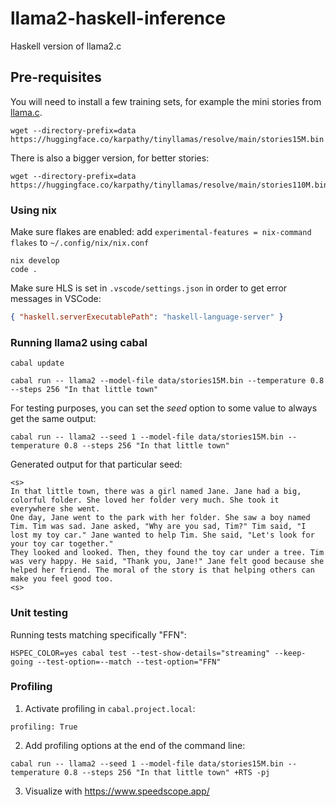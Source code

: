 # llama2-haskell-inference

Haskell version of llama2.c

## Pre-requisites

You will need to install a few training sets,
for example the mini stories from [llama.c](https://github.com/karpathy/llama2.c#models).

```shell
wget --directory-prefix=data https://huggingface.co/karpathy/tinyllamas/resolve/main/stories15M.bin
```

There is also a bigger version, for better stories:

```shell
wget --directory-prefix=data https://huggingface.co/karpathy/tinyllamas/resolve/main/stories110M.bin
```

### Using nix

Make sure flakes are enabled: add `experimental-features = nix-command flakes` to `~/.config/nix/nix.conf`

```shell
nix develop
code .
```

Make sure HLS is set in `.vscode/settings.json` in order to get error messages in VSCode:

```json
{ "haskell.serverExecutablePath": "haskell-language-server" }
```

### Running llama2 using cabal

```shell
cabal update
```

```shell
cabal run -- llama2 --model-file data/stories15M.bin --temperature 0.8 --steps 256 "In that little town"
```

For testing purposes, you can set the _seed_ option to some value to always get the same output:

```shell
cabal run -- llama2 --seed 1 --model-file data/stories15M.bin --temperature 0.8 --steps 256 "In that little town"
```

Generated output for that particular seed:

```text
<s>
In that little town, there was a girl named Jane. Jane had a big, colorful folder. She loved her folder very much. She took it everywhere she went.
One day, Jane went to the park with her folder. She saw a boy named Tim. Tim was sad. Jane asked, "Why are you sad, Tim?" Tim said, "I lost my toy car." Jane wanted to help Tim. She said, "Let's look for your toy car together."
They looked and looked. Then, they found the toy car under a tree. Tim was very happy. He said, "Thank you, Jane!" Jane felt good because she helped her friend. The moral of the story is that helping others can make you feel good too.
<s>
```

### Unit testing

Running tests matching specifically "FFN":

```shell
HSPEC_COLOR=yes cabal test --test-show-details="streaming" --keep-going --test-option=--match --test-option="FFN"
```

### Profiling

1. Activate profiling in `cabal.project.local`:

```text
profiling: True
```

2. Add profiling options at the end of the command line:

```shell
cabal run -- llama2 --seed 1 --model-file data/stories15M.bin --temperature 0.8 --steps 256 "In that little town" +RTS -pj
```

3. Visualize with https://www.speedscope.app/
